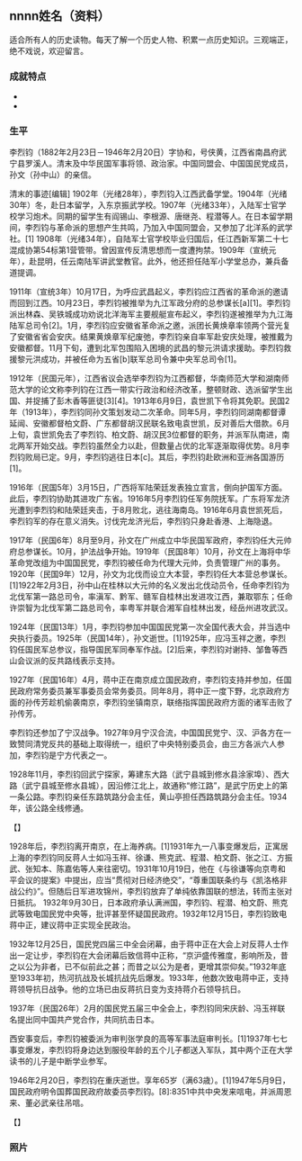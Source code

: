 ## nnnn姓名（资料）

适合所有人的历史读物。每天了解一个历史人物、积累一点历史知识。三观端正，绝不戏说，欢迎留言。  

### 成就特点

- ​
- ​


### 生平

李烈钧（1882年2月23日－1946年2月20日）字协和，号侠黄，江西省南昌府武宁县罗溪人。清末及中华民国军事将领、政治家。中国同盟会、中国国民党成员，孙文（孙中山）的亲信。



清末的事迹[编辑]
1902年（光绪28年），李烈钧入江西武备学堂。1904年（光绪30年）冬，赴日本留学，入东京振武学校。1907年（光绪33年），入陆军士官学校学习炮术。同期的留学生有阎锡山、李根源、唐继尧、程潜等人。在日本留学期间，李烈钧与革命派的思想产生共鸣，乃加入中国同盟会，又参加了北洋系的武学社。[1]
1908年（光绪34年），自陆军士官学校毕业归国后，任江西新军第二十七混成协第54标第1营管带。曾因宣传反清思想而一度遭拘禁。1909年（宣统元年），赴昆明，任云南陆军讲武堂教官。此外，他还担任陆军小学堂总办，兼兵备道提调。



1911年（宣统3年）10月17日，为呼应武昌起义，李烈钧应江西省的革命派的邀请而回到江西。10月23日，李烈钧被推举为九江军政分府的总参谋长[a][1]。李烈钧派出林森、吴铁城成功劝说北洋海军主要舰艇宣布起义，李烈钧遂被推举为九江海陆军总司令[2]。1月，李烈钧应安徽省革命派之邀，派团长黄焕章率领两个营光复了安徽省省会安庆。结果黄焕章军纪废弛，李烈钧亲自率军赴安庆处理，被推戴为安徽都督。11月下旬，遭到北军包围陷入困境的武昌的黎元洪请求援助。李烈钧救援黎元洪成功，并被任命为五省[b]联军总司令兼中央军总司令[1]。

1912年（民国元年），江西省议会选举李烈钧为江西都督，华南师范大学和湖南师范大学的论文称李列钧在江西一带实行政治和经济改革，整顿财政、选派留学生出国、并捉捕了彭木香等匪徒[3][4]。1913年6月9日，袁世凯下令将其免职。民国2年（1913年），李烈钧同孙文策划发动二次革命。同年5月，李烈钧同湖南都督谭延闿、安徽都督柏文蔚、广东都督胡汉民联名致电袁世凯，反对善后大借款。6月上旬，袁世凯免去了李烈钧、柏文蔚、胡汉民3位都督的职务，并派军队南进，南北两军开始交战。李烈钧虽然全力以赴，但数量占优的北军逐渐取得优势。8月李烈钧败局已定。9月，李烈钧逃往日本[c]。其后，李烈钧赴欧洲和亚洲各国游历[1]。

1916年（民国5年）3月15日，广西将军陆荣廷发表独立宣言，倒向护国军方面。此后，李烈钧协助其进攻广东省。1916年5月李烈钧任军务院抚军。广东将军龙济光遭到李烈钧和陆荣廷夹击，于8月败北，逃往海南岛。1916年6月袁世凯死后，李烈钧军的存在意义消失。讨伐完龙济光后，李烈钧只身赴香港、上海隐退。

1917年（民国6年）8月至9月，孙文在广州成立中华民国军政府，李烈钧任大元帅府总参谋长。10月，护法战争开始。1919年（民国8年）10月，孙文在上海将中华革命党改组为中国国民党，李烈钧被任命为代理大元帅，负责管理广州的事务。1920年（民国9年）12月，孙文为北伐而设立大本营，李烈钧任大本营总参谋长。[1]1922年2月3日，孙中山在桂林以大元帅的名义发出北伐动员令，任命李烈钧为北伐军第一路总司令，率滇军、黔军、赣军自桂林出发进攻江西，兼取鄂东；任命许崇智为北伐军第二路总司令，率粤军并联合湘军自桂林出发，经岳州进攻武汉。

1924年（民国13年）1月，李烈钧参加中国国民党第一次全国代表大会，并当选中央执行委员。1925年（民国14年），孙文逝世。[1]1925年，应冯玉祥之邀，李烈钧任国民军总参议，指导国民军同奉军作战。[2]后来，李烈钧对谢持、邹鲁等西山会议派的反共路线表示支持。

1927年（民国16年）4月，蒋中正在南京成立国民政府，李烈钧支持并参加，任国民政府常务委员兼军事委员会常务委员。同年8月，蒋中正一度下野，北京政府方面的孙传芳趁机偷袭南京，李烈钧坐镇南京，联络指挥国民政府方面的诸军击败了孙传芳。

李烈钧还参加了宁汉战争。1927年9月宁汉合流，中国国民党宁、汉、沪各方在一致赞同清党反共的基础上取得统一，组织了中央特别委员会，由三方各派六人参加，李烈钧是宁方代表之一。

1928年11月，李烈钧回武宁探家，筹建东大路（武宁县城到修水县涂家埠）、西大路（武宁县城至修水县城），因沿修江北上，故通称“修江路”，是武宁历史上的第一条公路。李烈钧亲任东路筑路分会主任，黄山亭担任西路筑路分会主任。1934年，该公路全线修通。

【】

1928年后，李烈钧离开南京，在上海养病。[1]1931年九一八事变爆发后，正寓居上海的李烈钧同反蒋人士如冯玉祥、徐谦、熊克武、程潜、柏文蔚、张之江、方振武、张知本、陈嘉佑等人来往密切。1931年10月19日，他在《与徐谦等向京粤和平会议的提案》中提出，应当“贯彻对日经济绝交”，“尊重国联条约与《凯洛格非战公约》”。但随后日军进攻锦州，李烈钧放弃了单纯依靠国联的想法，转而主张对日抵抗。 1932年9月30日，日本政府承认满洲国，李烈钧、程潜、柏文蔚、熊克武等致电国民党中央等，批评甚至怀疑国民政府。1932年12月15日，李烈钧致电蒋中正，建议蒋中正实现全民政治。

1932年12月25日，国民党四届三中全会闭幕，由于蒋中正在大会上对反蒋人士作出一定让步，李烈钧在大会闭幕后致信蒋中正称，“京沪盛传雅度，影响所及，昔之以公为非者，已不似前此之甚；而昔之以公为是者，更增其崇仰矣。”1932年底至1933年初，热河抗战及长城抗战先后爆发。1933年，他数次致电蒋中正，支持蒋领导抗日战争。他的立场已由反蒋抗日变为支持蒋介石领导抗日。

1937年（民国26年）2月的国民党五届三中全会上，李烈钧同宋庆龄、冯玉祥联名提出同中国共产党合作，共同抗击日本。

西安事变后，李烈钧被委派为审判张学良的高等军事法庭审判长。[1]1937年七七事变爆发，李烈钧将身边达到服役年龄的五个儿子都送入军队，其中两个正在大学读书的儿子是中断学业参军。

1946年2月20日，李烈钧在重庆逝世。享年65岁（满63歳）。[1]1947年5月9日，国民政府明令国葬国民政府故委员李烈钧。[8]:8351中共中央发来唁电，并派周恩来、董必武亲往吊唁。







【】

### 照片


